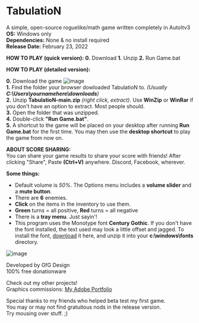 # TabulatioN  
A simple, open-source roguelike/math game written completely in AutoItv3   
**OS:** Windows only  
**Dependencies:** None & no install required  
**Release Date:** February 23, 2022  

**HOW TO PLAY (quick version):**
**0.** Download
**1.** Unzip
**2.** Run Game.bat
  
**HOW TO PLAY (detailed version):**  
  
**0.** Download the game ![image](https://user-images.githubusercontent.com/84418728/155447490-f2f66bb5-2e61-4fbb-a13e-fafd365f012c.png)  
**1.** Find the folder your browser dowloaded TabulatioN to. *(Usually **C:\Users\yournamehere\downloads**)*  
**2.** Unzip **TabulatioN-main.zip** *(right click, extract)*. Use **WinZip** or **WinRar** if you don't have an option to extract. Most people should.  
**3.** Open the folder that was unzipped.  
**4.** Double-click **"Run Game.bat"**.  
**5.** A shortcut to the game will be placed on your desktop after running **Run Game.bat** for the first time. You may then use the **desktop shortcut** to play the game from now on.  
  
**ABOUT SCORE SHARING:**  
You can share your game results to share your score with friends! After clicking "Share", Paste **(Ctrl+V)** anywhere. Discord, Facebook, wherever.  
  
**Some things:**  
- Default volume is *50%*. The Options menu includes a **volume slider** and a **mute button**.  
- There are **6** enemies.  
- **Click** on the items in the inventory to use them.  
- **Green** turns = all positive, **Red** turns = all negative  
- There is a **tray menu**. Just sayin'!  
- This program uses the Monotype font **Century Gothic**. If you don't have the font installed, the text used may look a little offset and jagged. To install the font, [download](https://freefontsdownload.net/free-century-gothic-font-32089.htm) it here, and unzip it into your **c:\windows\fonts** directory.  
  
![image](https://user-images.githubusercontent.com/84418728/155447869-5698d66b-ee6c-4e1e-9f23-60c9175c446e.png)  
  
Developed by GfG Design  
100% free donationware  
  
Check out my other projects!  
Graphics commissions: [My Adobe Portfolio](https://gfgdesign.myportfolio.com/)  
  
Special thanks to my friends who helped beta test my first game.  
You may or may not find gratuitous nods in the release version.  
Try mousing over stuff. ;)  
